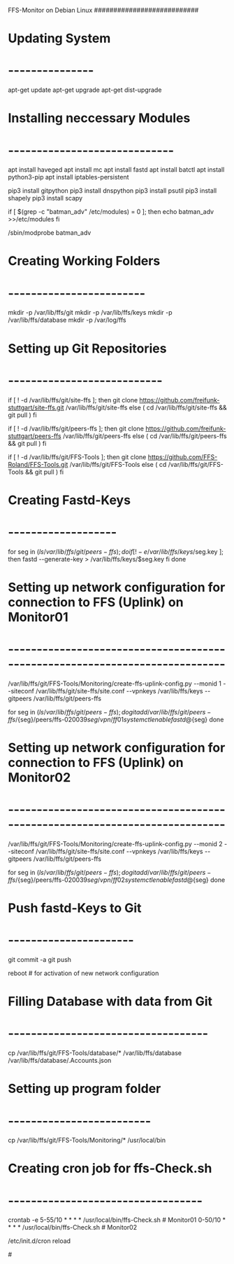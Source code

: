 FFS-Monitor on Debian Linux
###########################



# Updating System
# ---------------
apt-get update
apt-get upgrade
apt-get dist-upgrade


# Installing neccessary Modules
# -----------------------------
apt install haveged
apt install mc
apt install fastd
apt install batctl
apt install python3-pip
apt install iptables-persistent 

pip3 install gitpython
pip3 install dnspython
pip3 install psutil
pip3 install shapely
pip3 install scapy

if [ $(grep -c "batman_adv" /etc/modules) = 0 ]; then
  echo batman_adv >>/etc/modules
fi

/sbin/modprobe batman_adv


# Creating Working Folders
# ------------------------
mkdir -p /var/lib/ffs/git
mkdir -p /var/lib/ffs/keys
mkdir -p /var/lib/ffs/database
mkdir -p /var/log/ffs


# Setting up Git Repositories
# ---------------------------
if [ ! -d /var/lib/ffs/git/site-ffs ]; then
  git clone https://github.com/freifunk-stuttgart/site-ffs.git /var/lib/ffs/git/site-ffs
else
  ( cd /var/lib/ffs/git/site-ffs && git pull )
fi 

if [ ! -d /var/lib/ffs/git/peers-ffs ]; then
  git clone https://github.com/freifunk-stuttgart/peers-ffs /var/lib/ffs/git/peers-ffs
else
  ( cd /var/lib/ffs/git/peers-ffs && git pull )
fi 

if [ ! -d /var/lib/ffs/git/FFS-Tools ]; then
  git clone https://github.com/FFS-Roland/FFS-Tools.git /var/lib/ffs/git/FFS-Tools
else
  ( cd /var/lib/ffs/git/FFS-Tools && git pull )
fi 


# Creating Fastd-Keys
# -------------------
for seg in $(ls /var/lib/ffs/git/peers-ffs);
do
  if [ ! -e /var/lib/ffs/keys/$seg.key ]; then
    fastd --generate-key > /var/lib/ffs/keys/$seg.key
  fi
done


# Setting up network configuration for connection to FFS (Uplink) on Monitor01
# ----------------------------------------------------------------------------
/var/lib/ffs/git/FFS-Tools/Monitoring/create-ffs-uplink-config.py --monid 1 --siteconf /var/lib/ffs/git/site-ffs/site.conf  --vpnkeys /var/lib/ffs/keys --gitpeers /var/lib/ffs/git/peers-ffs

for seg in $(ls /var/lib/ffs/git/peers-ffs);
do
  git add /var/lib/ffs/git/peers-ffs/${seg}/peers/ffs-020039${seg/vpn/}ff01
  systemctl enable fastd@${seg}
done


# Setting up network configuration for connection to FFS (Uplink) on Monitor02
# ----------------------------------------------------------------------------
/var/lib/ffs/git/FFS-Tools/Monitoring/create-ffs-uplink-config.py --monid 2 --siteconf /var/lib/ffs/git/site-ffs/site.conf  --vpnkeys /var/lib/ffs/keys --gitpeers /var/lib/ffs/git/peers-ffs

for seg in $(ls /var/lib/ffs/git/peers-ffs);
do
  git add /var/lib/ffs/git/peers-ffs/${seg}/peers/ffs-020039${seg/vpn/}ff02
  systemctl enable fastd@${seg}
done


# Push fastd-Keys to Git
# ----------------------
git commit -a
git push

reboot    # for activation of new network configuration


# Filling Database with data from Git
# -----------------------------------
cp /var/lib/ffs/git/FFS-Tools/database/*  /var/lib/ffs/database
<edit> /var/lib/ffs/database/.Accounts.json


# Setting up program folder
# -------------------------
cp /var/lib/ffs/git/FFS-Tools/Monitoring/* /usr/local/bin


# Creating cron job for ffs-Check.sh
# ----------------------------------
crontab -e
5-55/10 * * * * /usr/local/bin/ffs-Check.sh    # Monitor01
0-50/10 * * * * /usr/local/bin/ffs-Check.sh    # Monitor02

/etc/init.d/cron reload


#<EOF>
